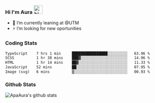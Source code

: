 ### Hi I'm Aura <img src="https://user-images.githubusercontent.com/1303154/88677602-1635ba80-d120-11ea-84d8-d263ba5fc3c0.gif" width="28px" alt="hi">

- 🔭 I’m currently leaning at @UTM
- ⚡ I’m looking for new oportunities


### Coding Stats

<!--START_SECTION:waka-->

```txt
TypeScript    7 hrs 1 min     ████████████████░░░░░░░░░   63.96 %
SCSS          1 hr 38 mins    ███▓░░░░░░░░░░░░░░░░░░░░░   14.96 %
HTML          1 hr 14 mins    ██▓░░░░░░░░░░░░░░░░░░░░░░   11.33 %
JavaScript    52 mins         ██░░░░░░░░░░░░░░░░░░░░░░░   07.95 %
Image (svg)   6 mins          ▒░░░░░░░░░░░░░░░░░░░░░░░░   00.93 %
```

<!--END_SECTION:waka-->

### Github Stats

![ApaAura's github stats](https://github-readme-stats.vercel.app/api?username=ApaAura&count_private=true&theme=tokyonight&hide=contribs,prs)
